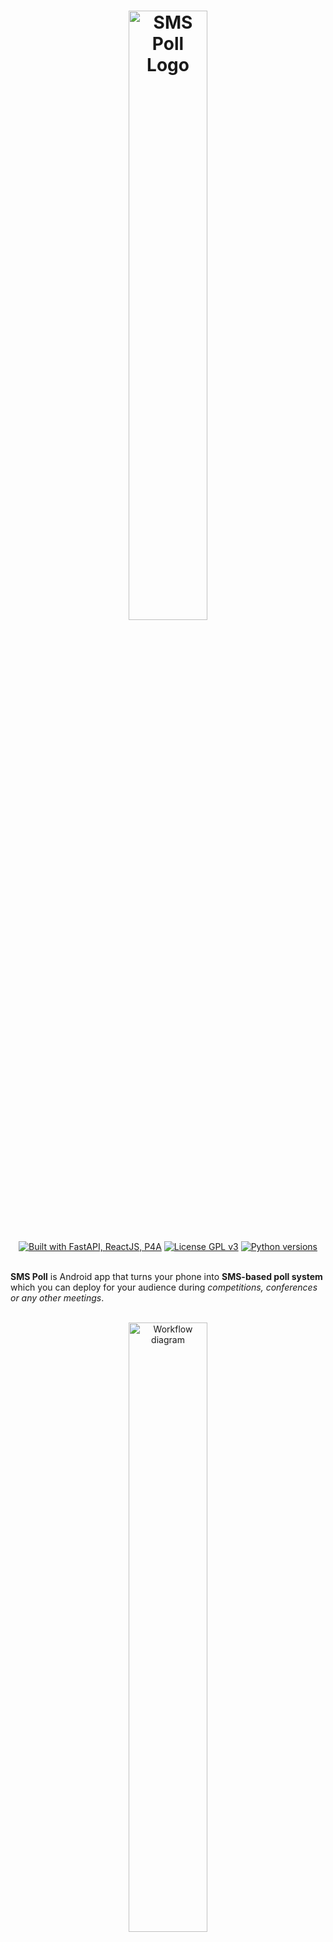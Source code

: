 <div align="center">
    <h1>
        <a href="#">
            <img alt="SMS Poll Logo" width="50%" src="https://user-images.githubusercontent.com/20641837/179410769-3f99bfed-6bd7-4564-9560-860dd8f33051.svg"/>
        </a>
    </h1>
</div>

<div align="center">
    <a href="https://github.com/interlark/sms-poll/edit/master/requirements.txt"><img alt="Built with FastAPI, ReactJS, P4A" src="https://badgen.net/badge/Built%20with/FastAPI,ReactJS,P4A?list=|"/></a>
    <a href="https://github.com/interlark/sms-poll/blob/master/LICENSE"><img alt="License GPL v3" src="https://badgen.net/badge/License/GPL v3?color=green"/></a>
    <a href="https://github.com/interlark/sms-poll"><img alt="Python versions" src="https://badgen.net/badge/Python/3.7,3.8,3.9,3.10?list=|"/></a>
</div>
<br />

**SMS Poll** is Android app that turns your phone into **SMS-based poll system** which you can deploy for your audience during *competitions, conferences or any other meetings*.

<br />
<div align="center">
    <a href="#install-and-usage">
       <img alt="Workflow diagram" width="50%" src="https://user-images.githubusercontent.com/20641837/179417162-6b945784-454a-4007-9963-79c5db2424dd.svg" />
    </a>
</div>

## ✨ Features
- 📱 Single app in your pocket, no PC needed
- 🪐 No internet or third-party service dependencies
- [![](https://user-images.githubusercontent.com/20641837/173175879-aed31bd4-b188-4681-89df-5ffc3ea05a82.svg)](#) Dark and light themes included

## 🚀 Installation

You can download latest APK from [Releases](https://github.com/interlark/sms-poll/releases/latest).

## ⚙️ Usage


* Just edit your poll list and that's it!

   <img width="45%" alt="Demo edit list" src="https://user-images.githubusercontent.com/20641837/179471062-00505e89-6163-47c5-a050-1abf540ef4fd.gif" />


* Your poll web page is 🔗 `http://<wifi-ip>:5000/poll`

   <img width="85%" alt="Demo polling" src="https://user-images.githubusercontent.com/20641837/179475097-f47e53e3-a06d-4640-ae7c-bd9eb9352e39.gif" />


<details>
  <summary>🖼️ <b>Screenshots</b></summary>

<img width="30%" alt="Mobile screenshot 1" src="https://user-images.githubusercontent.com/20641837/179479514-72826ff7-8320-4779-ad9f-3b3458825862.jpg" />

<img width="30%" alt="Mobile screenshot 2" src="https://user-images.githubusercontent.com/20641837/179479519-a0942d26-1205-41cb-a790-ee0cb0202e4f.jpg" />

<img width="30%" alt="Mobile screenshot 3" src="https://user-images.githubusercontent.com/20641837/179479522-0c71b70a-5c3e-4d7c-8d63-a428f3139837.jpg" />

<img width="30%" alt="Mobile screenshot 4" src="https://user-images.githubusercontent.com/20641837/179479523-50c27eda-4cd0-4dd5-841d-c512fbba1f54.jpg" />

<img width="30%" alt="Mobile screenshot 5" src="https://user-images.githubusercontent.com/20641837/179479524-a5f046bc-a196-48d7-bc90-eed1224ac65c.jpg" />
  

</details>

## 💡 IRL
<div align="center">
    <img width="75%" alt="Realworld poll photo" src="https://user-images.githubusercontent.com/20641837/179423895-52618b56-3210-4883-9f41-a41565733260.jpg" />
</div>

## 📱 Requirements
   * Minimum SDK 23 (Android 6.0 and later)

## 💻 Development
For development [p4a](https://github.com/kivy/python-for-android) and [npm](https://github.com/npm/cli) are required.

```bash
# Clone repo and install requirements
git clone https://github.com/interlark/sms-poll && cd sms-poll
pip -m venv venv && source venv/bin/activate
pip install -r requirements.txt Cython

# Build JS static files
make build_static

# Desktop debug
make dev_server  # http://localhost:5000
make dev_client  # http://localhost:1234/admin | http://localhost:1234/poll

# Build APK for X86, X86_64, armeabi-v7a or arm64-v8a architecture
make build_x86
make build_x86_64
make build_armeabi-v7a 
make build_arm64-v8a

# Mobile debug
emulator -avd <AVD>  # Run emulator
adb install SMSPoll-debug.apk
adb logcat | grep python  # Follow logs
```
